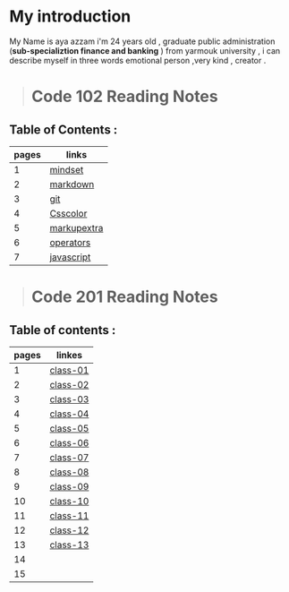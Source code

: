 # My introduction
 My Name is aya azzam i'm 24 years old , graduate public administration (**sub-specializtion finance and banking** ) from yarmouk university , i can describe myself in three words emotional person ,very kind , creator .


> # Code 102 Reading Notes
## Table of Contents :

| pages   | links                                                                                  |
| ------- | ----------------------------------------------------                                   |
| 1       |[mindset](https://ayaazzam24.github.io/reading-notes/mindset1)                          |
| 2       |[markdown](https://ayaazzam24.github.io/reading-notes/read02a)                          |
| 3       |[git](https://ayaazzam24.github.io/reading-notes/read02b)                               |
| 4       |[Csscolor](https://ayaazzam24.github.io/reading-notes/Css%20color)                      |
| 5       |[markupextra](https://ayaazzam24.github.io/reading-notes/markupextra)                   |
| 6       |[operators](https://ayaazzam24.github.io/reading-notes/operators%20and%20logical)       |
| 7       |[javascript](https://ayaazzam24.github.io/reading-notes/programming%20with%20javascript)|

> # Code 201 Reading Notes
## Table of contents :

|pages        | linkes                                                          |
| ----------- |---------------------------------------------                    |  
|  1          | [class-01](https://ayaazzam24.github.io/reading-notes/class-01) | 
|  2          | [class-02](https://ayaazzam24.github.io/reading-notes/class-02) |        
|  3          | [class-03](https://ayaazzam24.github.io/reading-notes/class-03) |   
|  4          | [class-04](https://ayaazzam24.github.io/reading-notes/class-04) |    
|  5          | [class-05](https://ayaazzam24.github.io/reading-notes/class-05) |
|  6          | [class-06](https://ayaazzam24.github.io/reading-notes/class-06) | 
|  7          | [class-07](https://ayaazzam24.github.io/reading-notes/class-07) |
|  8          | [class-08](https://ayaazzam24.github.io/reading-notes/class-08) |
|  9          | [class-09](https://ayaazzam24.github.io/reading-notes/class-09) | 
|  10         | [class-10](https://ayaazzam24.github.io/reading-notes/class-10) |
|  11         | [class-11](https://ayaazzam24.github.io/reading-notes/class-11) |
|  12         | [class-12](https://ayaazzam24.github.io/reading-notes/class-12) |
|  13         | [class-13](https://ayaazzam24.github.io/reading-notes/class-12) |
|  14         |                                                                 |
|  15         |                                                                 |
